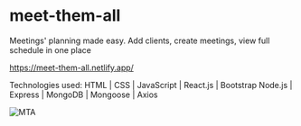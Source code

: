 # meet-them-all

Meetings' planning made easy.
Add clients, create meetings, view full schedule in one place

https://meet-them-all.netlify.app/

Technologies used:
HTML | CSS | JavaScript | React.js | Bootstrap
Node.js | Express | MongoDB | Mongoose | Axios

![MTA](https://user-images.githubusercontent.com/67471786/132460239-3a9e7cb4-c8d6-4a30-9998-1486058f16d4.png)

